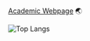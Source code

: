 
<!--
**aditya08/aditya08** is a ✨ _special_ ✨ repository because its `README.md` (this file) appears on your GitHub profile.

Here are some ideas to get you started:

- 🔭 I’m currently working on ...
- 🌱 I’m currently learning ...
- 👯 I’m looking to collaborate on ...
- 🤔 I’m looking for help with ...
- 💬 Ask me about ...
- 📫 How to reach me: ...
- 😄 Pronouns: ...
- ⚡ Fun fact: ...
-->

[Academic Webpage](https://aditya08.github.io) 🌏

![Top Langs](https://github-readme-stats.vercel.app/api/top-langs/?username=aditya08&theme=vue-dark)
